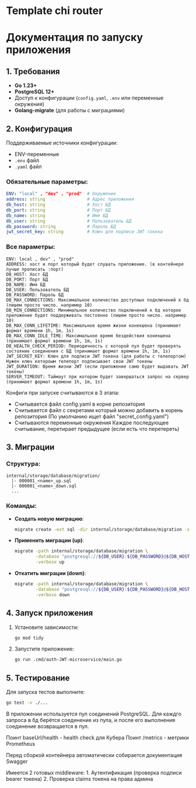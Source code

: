 # Template chi router

# Документация по запуску приложения

## 1. Требования
- **Go 1.23+**
- **PostgreSQL 12+**
- Доступ к конфигурации (`config.yaml`, `.env` или переменные окружения)
- **Golang-migrate** (для работы с миграциями)

## 2. Конфигурация

Поддерживаемые источники конфигурации:
- ENV-переменные
- `.env` файл
- `.yaml` файл

### Обязательные параметры:
```yaml
ENV: "local" , "dev" , "prod"  # Окружение
address: string                # Адрес приложения
db_host: string                # Хост БД
db_port: string                # Порт БД
db_name: string                # Имя БД
db_user: string                # Пользователь БД
db_password: string            # Пароль БД
jwt_secret_key: string         # Ключ для подписи JWT токена 
```
### Все параметры:
```dotenv
ENV: local , dev" , "prod"
ADDRESS: хост и порт который будет слушать приложение. (в контейнере лучше прописать :порт)
DB_HOST: Хост БД
DB_PORT: Порт БД
DB_NAME: Имя БД
DB_USER: Пользователь БД
DB_PASSWORD: Пароль БД
DB_MAX_CONNECTIONS: Максимальное количество доступных подключений к бд (пишем просто число. например 10)
DB_MIN_CONNECTIONS: Минимальное количество подключений к бд которое приложение будет поддерживать постоянно (пишем просто число. например 10)
DB_MAX_CONN_LIFETIME: Максимальное время жизни конекшена (принимает формат времени 1h, 1m, 1s)
DB_MAX_CONN_IDLE_TIME: Максимальное время бездействия конекшена (принимает формат времени 1h, 1m, 1s)
DB_HEALTH_CHECK_PERIOD: Периодичность с которой пул будет проверять состояние соединения с БД (принимает формат времени 1h, 1m, 1s)
JWT_SECRET_KEY: Ключ для подписи JWT токена (для работы с телепортом) Нужен ключ котороым телепорт подписывает свои JWT токены
JWT_DURATION: Время жизни JWT (если приложение само будет выдавать JWT токены)
SERVER_TIMEOUT: Таймаут при котором будет завершаться запрос на сервер (принимает формат времени 1h, 1m, 1s)
```
Конфиги при запуске считываются в 3 этапа:

* Считывается файл config.yaml в корне репозитория
* Считывается файл с секретами который можно добавить в корень репозитория (По умолчанию ищет файл "secret_config.yaml")
* Считываются переменные окружения
Каждое последующее считывание, перетирает предыдущее (если есть что перетереть)
## 3. Миграции

### Структура:
```
internal/storage/database/migration/
  |- 000001_<name>_up.sql
  |- 000001_<name>_down.sql
  ...
```

### Команды:
- **Создать новую миграцию**:
  ```bash
  migrate create -ext sql -dir internal/storage/database/migration -seq <название_миграции>
  ```

- **Применить миграции (up)**:
  ```bash
  migrate -path internal/storage/database/migration \
          -database "postgresql://${DB_USER}:${DB_PASSWORD}@${DB_HOST}:${DB_PORT}/${DB_NAME}?sslmode=disable" \
          -verbose up
  ```

- **Откатить миграции (down)**:
  ```bash
  migrate -path internal/storage/database/migration \
          -database "postgresql://${DB_USER}:${DB_PASSWORD}@${DB_HOST}:${DB_PORT}/${DB_NAME}?sslmode=disable" \
          -verbose down
  ```

## 4. Запуск приложения

1. Установите зависимости:
   ```bash
   go mod tidy
   ```

2. Запустите приложение:
   ```bash
   go run .cmd/auth-JWT-microservice/main.go
   ```

## 5. Тестирование

Для запуска тестов выполните:
```bash
go test -v ./...
```

В приложении используется пул соединений PostgreSQL. Для каждго запроса в бд берётся соединение из пула, и после его выполнения соединение возвращается в пул.

Поинт baseUrl/health - health check для Кубера
Поинт /metrics - метрики Prometheus

Перед сборкой контейнера автоматически собирается документация Swagger

Имеется 2 готовых middleware: 1. Аутентификация (проверка подписи bearer токена) 2. Проверка claims токена на права админа